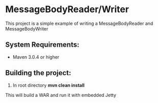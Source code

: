 MessageBodyReader/Writer
========================

This project is a simple example of writing a MessageBodyReader and MessageBodyWriter


System Requirements:
-------------------------

- Maven 3.0.4 or higher


Building the project:
-------------------------

1. In root directory **mvn clean install**


This will build a WAR and run it with embedded Jetty